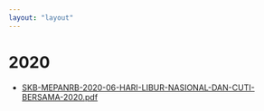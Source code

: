 ```yaml
---
layout: "layout"
---
```

# 2020
* [SKB-MEPANRB-2020-06-HARI-LIBUR-NASIONAL-DAN-CUTI-BERSAMA-2020.pdf](SKB-MEPANRB-2020-06-HARI-LIBUR-NASIONAL-DAN-CUTI-BERSAMA-2020.pdf)
